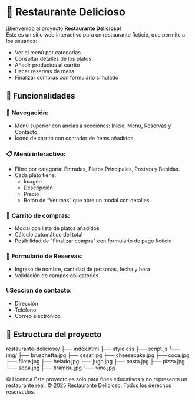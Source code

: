 # 🍴 Restaurante Delicioso

¡Bienvenido al proyecto **Restaurante Delicioso**!  
Este es un sitio web interactivo para un restaurante ficticio, que permite a los usuarios:

- Ver el menú por categorías
- Consultar detalles de los platos
- Añadir productos al carrito
- Hacer reservas de mesa
- Finalizar compras con formulario simulado

## 🧠 Funcionalidades

### 🧾 Navegación:
- Menú superior con anclas a secciones: Inicio, Menú, Reservas y Contacto.
- Ícono de carrito con contador de ítems añadidos.

### 📋 Menú interactivo:
- Filtro por categoría: Entradas, Platos Principales, Postres y Bebidas.
- Cada plato tiene:
  - Imagen
  - Descripción
  - Precio
  - Botón de “Ver más” que abre un modal con detalles.

### 🛒 Carrito de compras:
- Modal con lista de platos añadidos
- Cálculo automático del total
- Posibilidad de "Finalizar compra" con formulario de pago ficticio

### 📅 Formulario de Reservas:
- Ingreso de nombre, cantidad de personas, fecha y hora
- Validación de campos obligatorios

### 📞 Sección de contacto:
- Dirección
- Teléfono
- Correo electrónico

## 📂 Estructura del proyecto

restaurante-delicioso/
├── index.html
├── style.css
├── script.js
└── img/
├── bruschetta.jpg
├── cesar.jpg
├── cheesecake.jpg
├── coca.jpg
├── filete.jpg
├── helado.jpg
├── jugo.jpg
├── pasta.jpg
├── pizza.jpg
├── sopa.jpg
├── tiramisu.jpg
└── vino.jpg

©️ Licencia
Este proyecto es solo para fines educativos y no representa un restaurante real.
© 2025 Restaurante Delicioso. Todos los derechos reservados.